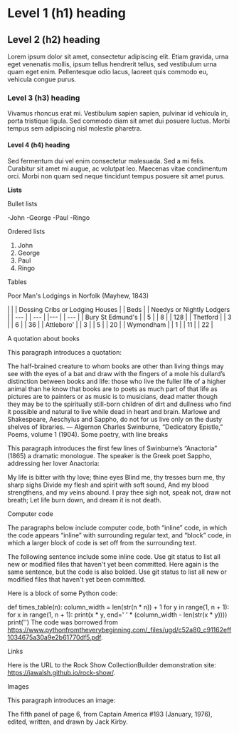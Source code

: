 # Level 1 (h1) heading

## Level 2 (h2) heading

Lorem ipsum dolor sit amet, consectetur adipiscing elit. Etiam gravida, urna eget venenatis mollis, ipsum tellus hendrerit tellus, sed vestibulum urna quam eget enim. Pellentesque odio lacus, laoreet quis commodo eu, vehicula congue purus.

### Level 3 (h3) heading

Vivamus rhoncus erat mi. Vestibulum sapien sapien, pulvinar id vehicula in, porta tristique ligula. Sed commodo diam sit amet dui posuere luctus. Morbi tempus sem adipiscing nisl molestie pharetra.

#### Level 4 (h4) heading

Sed fermentum dui vel enim consectetur malesuada. Sed a mi felis. Curabitur sit amet mi augue, ac volutpat leo. Maecenas vitae condimentum orci. Morbi non quam sed neque tincidunt tempus posuere sit amet purus.

**Lists**

Bullet lists

-John
-George
-Paul
-Ringo

Ordered lists

1. John
1. George
1. Paul
1. Ringo

Tables

Poor Man's Lodgings in Norfolk (Mayhew, 1843)

|   | | Dossing Cribs or Lodging Houses |	| Beds |	| Needys or Nightly Lodgers |
| --- | | --- | |--- | | --- |
| Bury St Edmund's |	| 5 |	| 8 |	| 128 |
| Thetford |	| 3 |	| 6 |	| 36 |
| Attleboro' |	| 3 |	| 5 |	| 20 |
| Wymondham |	| 1 |	| 11 |	| 22 |

A quotation about books

This paragraph introduces a quotation:

The half-brained creature to whom books are other than living things may see with the eyes of a bat and draw with the fingers of a mole his dullard’s distinction between books and life: those who live the fuller life of a higher animal than he know that books are to poets as much part of that life as pictures are to painters or as music is to musicians, dead matter though they may be to the spiritually still-born children of dirt and dullness who find it possible and natural to live while dead in heart and brain. Marlowe and Shakespeare, Aeschylus and Sappho, do not for us live only on the dusty shelves of libraries.
— Algernon Charles Swinburne, “Dedicatory Epistle,” Poems, volume 1 (1904).
Some poetry, with line breaks

This paragraph introduces the first few lines of Swinburne’s “Anactoria” (1865) a dramatic monologue. The speaker is the Greek poet Sappho, addressing her lover Anactoria:

My life is bitter with thy love; thine eyes
Blind me, thy tresses burn me, thy sharp sighs
Divide my flesh and spirit with soft sound,
And my blood strengthens, and my veins abound.
I pray thee sigh not, speak not, draw not breath;
Let life burn down, and dream it is not death.

Computer code

The paragraphs below include computer code, both “inline” code, in which the code appears “inline” with surrounding regular text, and “block” code, in which a larger block of code is set off from the surrounding text.

The following sentence include some inline code. Use git status to list all new or modified files that haven't yet been committed. Here again is the same sentence, but the code is also bolded. Use git status to list all new or modified files that haven't yet been committed.

Here is a block of some Python code:

def times_table(n):
    column_width = len(str(n * n)) + 1 for y in range(1, n + 1):
    for x in range(1, n + 1):
        print(x * y, end=' ' * (column_width - len(str(x * y))))
    print('')
The code was borrowed from https://www.pythonfromtheverybeginning.com/_files/ugd/c52a80_c91162eff1034675a30a9e2b61770df5.pdf.

Links

Here is the URL to the Rock Show CollectionBuilder demonstration site: https://jawalsh.github.io/rock-show/.

Images

This paragraph introduces an image:

The fifth panel of page 6, from Captain America #193 (January, 1976), edited, written, and drawn by Jack Kirby.